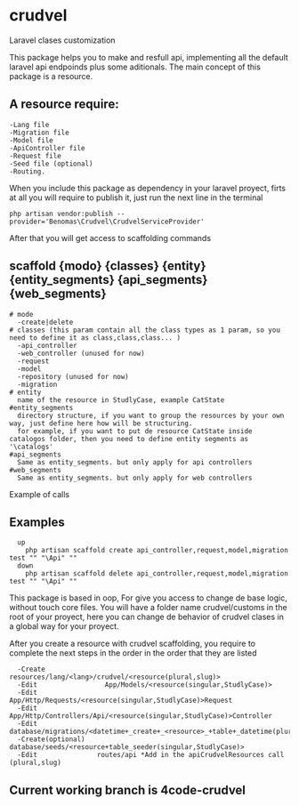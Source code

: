 # crudvel
Laravel clases customization

This package helps you to make and resfull api, implementing all the default laravel api endpoinds plus some aditionals.
The main concept of this package is a resource.
## A resource require:

```
-Lang file
-Migration file
-Model file
-ApiController file
-Request file
-Seed file (optional)
-Routing.
```

When you include this package as dependency in your laravel proyect, firts at all you will require to publish it, just run the next line in the terminal

``` php artisan vendor:publish --provider='Benomas\Crudvel\CrudvelServiceProvider' ```

After that you will get access to scaffolding commands 

## scaffold {modo} {classes} {entity} {entity_segments} {api_segments} {web_segments}

```
# mode
  -create|delete
# classes (this param contain all the class types as 1 param, so you need to define it as class,class,class... )
  -api_controller
  -web_controller (unused for now)
  -request
  -model
  -repository (unused for now)
  -migration
# entity
  name of the resource in StudlyCase, example CatState
#entity_segments
  directory structure, if you want to group the resources by your own way, just define here how will be structuring.
  for example, if you want to put de resource CatState inside catalogos folder, then you need to define entity segments as '\catalogs'
#api_segments
  Same as entity_segments. but only apply for api controllers
#web_segments
  Same as entity_segments. but only apply for web controllers
```
Example of calls

## Examples
```
  up
    php artisan scaffold create api_controller,request,model,migration test "" "\Api" ""
  down 
    php artisan scaffold delete api_controller,request,model,migration test "" "\Api" ""
```

This package is based in oop, For give you access to change de base logic, without touch core files. 
You will have a folder name crudvel/customs in the root of your proyect, here you can change de behavior of crudvel clases in a global way for your proyect.

After you create a resource with crudvel scaffolding, you require to complete the next steps in the order in the order that they are listed

```
  -Create     		  resources/lang/<lang>/crudvel/<resource(plural,slug)>
  -Edit     		    App/Models/<resource(singular,StudlyCase)>
  -Edit     		    App/Http/Requests/<resource(singular,StudlyCase)>Request
  -Edit     		    App/Http/Controllers/Api/<resource(singular,StudlyCase)>Controller
  -Edit			        database/migrations/<datetime+_create+_<resource>_+table+_datetime(plural,snake_case)>
  -Create(optional)	database/seeds/<resource+table_seeder(singular,StudlyCase)>
  -Edit       		  routes/api *Add in the apiCrudvelResources call (plural,slug)

```

## Current working branch is 4code-crudvel
